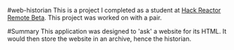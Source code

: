 #web-historian
This is a project I completed as a student at [Hack Reactor Remote Beta](http://www.hackreactor.com/remote-beta). This project was worked on with a pair.

#Summary
This application was designed to 'ask' a website for its HTML. It would then store the website in an archive, hence the historian.
